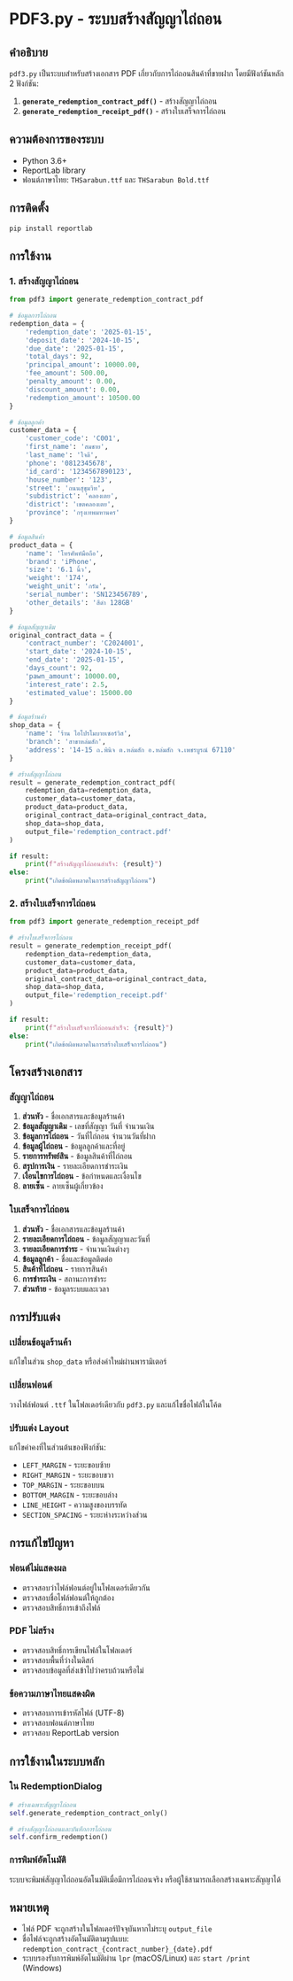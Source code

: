 # PDF3.py - ระบบสร้างสัญญาไถ่ถอน

## คำอธิบาย
`pdf3.py` เป็นระบบสำหรับสร้างเอกสาร PDF เกี่ยวกับการไถ่ถอนสินค้าที่ขายฝาก โดยมีฟังก์ชันหลัก 2 ฟังก์ชัน:

1. **`generate_redemption_contract_pdf()`** - สร้างสัญญาไถ่ถอน
2. **`generate_redemption_receipt_pdf()`** - สร้างใบเสร็จการไถ่ถอน

## ความต้องการของระบบ
- Python 3.6+
- ReportLab library
- ฟอนต์ภาษาไทย: `THSarabun.ttf` และ `THSarabun Bold.ttf`

## การติดตั้ง
```bash
pip install reportlab
```

## การใช้งาน

### 1. สร้างสัญญาไถ่ถอน
```python
from pdf3 import generate_redemption_contract_pdf

# ข้อมูลการไถ่ถอน
redemption_data = {
    'redemption_date': '2025-01-15',
    'deposit_date': '2024-10-15',
    'due_date': '2025-01-15',
    'total_days': 92,
    'principal_amount': 10000.00,
    'fee_amount': 500.00,
    'penalty_amount': 0.00,
    'discount_amount': 0.00,
    'redemption_amount': 10500.00
}

# ข้อมูลลูกค้า
customer_data = {
    'customer_code': 'C001',
    'first_name': 'สมชาย',
    'last_name': 'ใจดี',
    'phone': '0812345678',
    'id_card': '1234567890123',
    'house_number': '123',
    'street': 'ถนนสุขุมวิท',
    'subdistrict': 'คลองเตย',
    'district': 'เขตคลองเตย',
    'province': 'กรุงเทพมหานคร'
}

# ข้อมูลสินค้า
product_data = {
    'name': 'โทรศัพท์มือถือ',
    'brand': 'iPhone',
    'size': '6.1 นิ้ว',
    'weight': '174',
    'weight_unit': 'กรัม',
    'serial_number': 'SN123456789',
    'other_details': 'สีดำ 128GB'
}

# ข้อมูลสัญญาเดิม
original_contract_data = {
    'contract_number': 'C2024001',
    'start_date': '2024-10-15',
    'end_date': '2025-01-15',
    'days_count': 92,
    'pawn_amount': 10000.00,
    'interest_rate': 2.5,
    'estimated_value': 15000.00
}

# ข้อมูลร้านค้า
shop_data = {
    'name': 'ร้าน ไอโปรโมบายเซอร์วิส',
    'branch': 'สาขาหล่มสัก',
    'address': '14-15 ถ.พินิจ ต.หล่มสัก อ.หล่มสัก จ.เพชรบูรณ์ 67110'
}

# สร้างสัญญาไถ่ถอน
result = generate_redemption_contract_pdf(
    redemption_data=redemption_data,
    customer_data=customer_data,
    product_data=product_data,
    original_contract_data=original_contract_data,
    shop_data=shop_data,
    output_file='redemption_contract.pdf'
)

if result:
    print(f"สร้างสัญญาไถ่ถอนสำเร็จ: {result}")
else:
    print("เกิดข้อผิดพลาดในการสร้างสัญญาไถ่ถอน")
```

### 2. สร้างใบเสร็จการไถ่ถอน
```python
from pdf3 import generate_redemption_receipt_pdf

# สร้างใบเสร็จการไถ่ถอน
result = generate_redemption_receipt_pdf(
    redemption_data=redemption_data,
    customer_data=customer_data,
    product_data=product_data,
    original_contract_data=original_contract_data,
    shop_data=shop_data,
    output_file='redemption_receipt.pdf'
)

if result:
    print(f"สร้างใบเสร็จการไถ่ถอนสำเร็จ: {result}")
else:
    print("เกิดข้อผิดพลาดในการสร้างใบเสร็จการไถ่ถอน")
```

## โครงสร้างเอกสาร

### สัญญาไถ่ถอน
1. **ส่วนหัว** - ชื่อเอกสารและข้อมูลร้านค้า
2. **ข้อมูลสัญญาเดิม** - เลขที่สัญญา วันที่ จำนวนเงิน
3. **ข้อมูลการไถ่ถอน** - วันที่ไถ่ถอน จำนวนวันที่ฝาก
4. **ข้อมูลผู้ไถ่ถอน** - ข้อมูลลูกค้าและที่อยู่
5. **รายการทรัพย์สิน** - ข้อมูลสินค้าที่ไถ่ถอน
6. **สรุปการเงิน** - รายละเอียดการชำระเงิน
7. **เงื่อนไขการไถ่ถอน** - ข้อกำหนดและเงื่อนไข
8. **ลายเซ็น** - ลายเซ็นผู้เกี่ยวข้อง

### ใบเสร็จการไถ่ถอน
1. **ส่วนหัว** - ชื่อเอกสารและข้อมูลร้านค้า
2. **รายละเอียดการไถ่ถอน** - ข้อมูลสัญญาและวันที่
3. **รายละเอียดการชำระ** - จำนวนเงินต่างๆ
4. **ข้อมูลลูกค้า** - ชื่อและข้อมูลติดต่อ
5. **สินค้าที่ไถ่ถอน** - รายการสินค้า
6. **การชำระเงิน** - สถานะการชำระ
7. **ส่วนท้าย** - ข้อมูลระบบและเวลา

## การปรับแต่ง

### เปลี่ยนข้อมูลร้านค้า
แก้ไขในส่วน `shop_data` หรือส่งค่าใหม่ผ่านพารามิเตอร์

### เปลี่ยนฟอนต์
วางไฟล์ฟอนต์ `.ttf` ในโฟลเดอร์เดียวกับ `pdf3.py` และแก้ไขชื่อไฟล์ในโค้ด

### ปรับแต่ง Layout
แก้ไขค่าคงที่ในส่วนต้นของฟังก์ชัน:
- `LEFT_MARGIN` - ระยะขอบซ้าย
- `RIGHT_MARGIN` - ระยะขอบขวา
- `TOP_MARGIN` - ระยะขอบบน
- `BOTTOM_MARGIN` - ระยะขอบล่าง
- `LINE_HEIGHT` - ความสูงของบรรทัด
- `SECTION_SPACING` - ระยะห่างระหว่างส่วน

## การแก้ไขปัญหา

### ฟอนต์ไม่แสดงผล
- ตรวจสอบว่าไฟล์ฟอนต์อยู่ในโฟลเดอร์เดียวกัน
- ตรวจสอบชื่อไฟล์ฟอนต์ให้ถูกต้อง
- ตรวจสอบสิทธิ์การเข้าถึงไฟล์

### PDF ไม่สร้าง
- ตรวจสอบสิทธิ์การเขียนไฟล์ในโฟลเดอร์
- ตรวจสอบพื้นที่ว่างในดิสก์
- ตรวจสอบข้อมูลที่ส่งเข้าไปว่าครบถ้วนหรือไม่

### ข้อความภาษาไทยแสดงผิด
- ตรวจสอบการเข้ารหัสไฟล์ (UTF-8)
- ตรวจสอบฟอนต์ภาษาไทย
- ตรวจสอบ ReportLab version

## การใช้งานในระบบหลัก

### ใน RedemptionDialog
```python
# สร้างเฉพาะสัญญาไถ่ถอน
self.generate_redemption_contract_only()

# สร้างสัญญาไถ่ถอนและบันทึกการไถ่ถอน
self.confirm_redemption()
```

### การพิมพ์อัตโนมัติ
ระบบจะพิมพ์สัญญาไถ่ถอนอัตโนมัติเมื่อมีการไถ่ถอนจริง หรือผู้ใช้สามารถเลือกสร้างเฉพาะสัญญาได้

## หมายเหตุ
- ไฟล์ PDF จะถูกสร้างในโฟลเดอร์ปัจจุบันหากไม่ระบุ `output_file`
- ชื่อไฟล์จะถูกสร้างอัตโนมัติตามรูปแบบ: `redemption_contract_{contract_number}_{date}.pdf`
- ระบบรองรับการพิมพ์อัตโนมัติผ่าน `lpr` (macOS/Linux) และ `start /print` (Windows)
